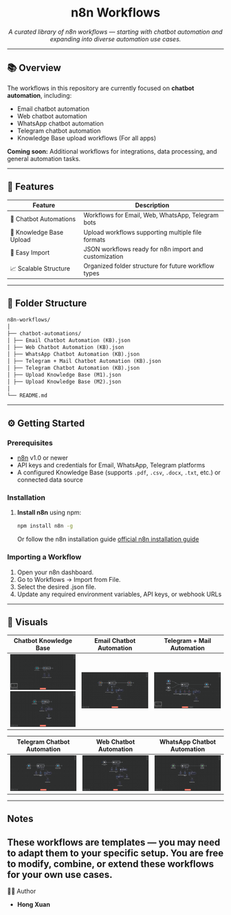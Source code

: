 <h1 align="center">n8n Workflows</h1>
<p align="center"><i>A curated library of n8n workflows — starting with chatbot automation and expanding into diverse automation use cases.</i></p>

---

## 📚 Overview

The workflows in this repository are currently focused on **chatbot automation**, including:
- Email chatbot automation
- Web chatbot automation
- WhatsApp chatbot automation
- Telegram chatbot automation
- Knowledge Base upload workflows (For all apps)

**Coming soon:** Additional workflows for integrations, data processing, and general automation tasks.

---

## 🚀 Features

| Feature                      | Description                                           |
| ---------------------------- | -----------------------------------------------------|
| 💬 Chatbot Automations       | Workflows for Email, Web, WhatsApp, Telegram bots     |
| 📂 Knowledge Base Upload     | Upload workflows supporting multiple file formats    |
| 🔄 Easy Import               | JSON workflows ready for n8n import and customization|
| 📈 Scalable Structure        | Organized folder structure for future workflow types  |

---
## 📁 Folder Structure
```
n8n-workflows/
│
├── chatbot-automations/
│ ├── Email Chatbot Automation (KB).json
│ ├── Web Chatbot Automation (KB).json
│ ├── WhatsApp Chatbot Automation (KB).json
│ ├── Telegram + Mail Chatbot Automation (KB).json
│ ├── Telegram Chatbot Automation (KB).json
│ ├── Upload Knowledge Base (M1).json
│ ├── Upload Knowledge Base (M2).json
│
└── README.md
```
---

## ⚙️ Getting Started
### Prerequisites
- [n8n](https://n8n.io) v1.0 or newer
- API keys and credentials for Email, WhatsApp, Telegram platforms
- A configured Knowledge Base (supports `.pdf`, `.csv`, `.docx`, `.txt`, etc.) or connected data source

### Installation
1. **Install n8n** using npm:
   ```bash
   npm install n8n -g
   ```
   Or follow the n8n installation guide [official n8n installation guide](https://docs.n8n.io/getting-started/installation/)

### Importing a Workflow
1. Open your n8n dashboard.
2. Go to Workflows → Import from File.
3. Select the desired .json file.
4. Update any required environment variables, API keys, or webhook URLs
---
## 📸 Visuals

| Chatbot Knowledge Base                 | Email Chatbot Automation            | Telegram + Mail Automation           |
| ------------------------------------- | ---------------------------------- | ----------------------------------- |
| ![Chatbot Knowledge Base](chatbot-knowledgebase-automations/Screenshot/Chatbot%20Knowledge%20Base%201.png)<br>![Chatbot Knowledge Base](chatbot-knowledgebase-automations/Screenshot/Chatbot%20Knowledge%20Base%202.png) | ![Email Chatbot Automation](chatbot-knowledgebase-automations/Screenshot/Email%20Chatbot%20Automation.png) | ![Telegram + Mail Automation](chatbot-knowledgebase-automations/Screenshot/Telegram%20+%20Mail%20Automation.png) |

| Telegram Chatbot Automation            | Web Chatbot Automation              | WhatsApp Chatbot Automation          |
| ------------------------------------- | ---------------------------------- | ----------------------------------- |
| ![Telegram Chatbot Automation](chatbot-knowledgebase-automations/Screenshot/Telegram%20Chatbot%20Automation.png) | ![Web Chatbot Automation](chatbot-knowledgebase-automations/Screenshot/Web%20Chatbot%20Automation.png) | ![WhatsApp Chatbot Automation](chatbot-knowledgebase-automations/Screenshot/WhatsApp%20Chatbot%20Automation.png) |


---
## Notes
These workflows are templates — you may need to adapt them to your specific setup.
You are free to modify, combine, or extend these workflows for your own use cases.
---

👩‍💻 Author
- **Hong Xuan**
